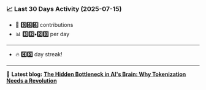 <!--START_STATS-->
### 📈 Last 30 Days Activity (2025-07-15)  
- 🧮 **9️⃣6️⃣6️⃣** contributions  
- 📊 **3️⃣2️⃣•2️⃣0️⃣** per day
---
- 🔥 **4️⃣5️⃣** day streak!
---
📝 **Latest blog:** [**The Hidden Bottleneck in AI's Brain: Why Tokenization Needs a Revolution**](https://andriak.com/blog/tokenization-revolution)
<!--END_STATS-->

